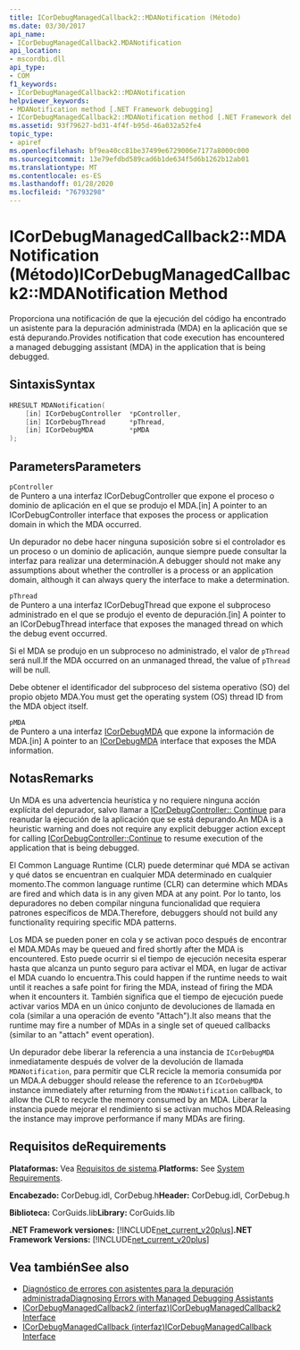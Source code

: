 ```yaml
---
title: ICorDebugManagedCallback2::MDANotification (Método)
ms.date: 03/30/2017
api_name:
- ICorDebugManagedCallback2.MDANotification
api_location:
- mscordbi.dll
api_type:
- COM
f1_keywords:
- ICorDebugManagedCallback2::MDANotification
helpviewer_keywords:
- MDANotification method [.NET Framework debugging]
- ICorDebugManagedCallback2::MDANotification method [.NET Framework debugging]
ms.assetid: 93f79627-bd31-4f4f-b95d-46a032a52fe4
topic_type:
- apiref
ms.openlocfilehash: bf9ea40cc81be37499e6729006e7177a8000c000
ms.sourcegitcommit: 13e79efdbd589cad6b1de634f5d6b1262b12ab01
ms.translationtype: MT
ms.contentlocale: es-ES
ms.lasthandoff: 01/28/2020
ms.locfileid: "76793298"
---
```

# <a name="icordebugmanagedcallback2mdanotification-method"></a><span data-ttu-id="9fac4-102">ICorDebugManagedCallback2::MDANotification (Método)</span><span class="sxs-lookup"><span data-stu-id="9fac4-102">ICorDebugManagedCallback2::MDANotification Method</span></span>
<span data-ttu-id="9fac4-103">Proporciona una notificación de que la ejecución del código ha encontrado un asistente para la depuración administrada (MDA) en la aplicación que se está depurando.</span><span class="sxs-lookup"><span data-stu-id="9fac4-103">Provides notification that code execution has encountered a managed debugging assistant (MDA) in the application that is being debugged.</span></span>  
  
## <a name="syntax"></a><span data-ttu-id="9fac4-104">Sintaxis</span><span class="sxs-lookup"><span data-stu-id="9fac4-104">Syntax</span></span>  
  
```cpp  
HRESULT MDANotification(  
    [in] ICorDebugController  *pController,  
    [in] ICorDebugThread      *pThread,  
    [in] ICorDebugMDA         *pMDA  
);  
```  
  
## <a name="parameters"></a><span data-ttu-id="9fac4-105">Parameters</span><span class="sxs-lookup"><span data-stu-id="9fac4-105">Parameters</span></span>  
 `pController`  
 <span data-ttu-id="9fac4-106">de Puntero a una interfaz ICorDebugController que expone el proceso o dominio de aplicación en el que se produjo el MDA.</span><span class="sxs-lookup"><span data-stu-id="9fac4-106">[in] A pointer to an ICorDebugController interface that exposes the process or application domain in which the MDA occurred.</span></span>  
  
 <span data-ttu-id="9fac4-107">Un depurador no debe hacer ninguna suposición sobre si el controlador es un proceso o un dominio de aplicación, aunque siempre puede consultar la interfaz para realizar una determinación.</span><span class="sxs-lookup"><span data-stu-id="9fac4-107">A debugger should not make any assumptions about whether the controller is a process or an application domain, although it can always query the interface to make a determination.</span></span>  
  
 `pThread`  
 <span data-ttu-id="9fac4-108">de Puntero a una interfaz ICorDebugThread que expone el subproceso administrado en el que se produjo el evento de depuración.</span><span class="sxs-lookup"><span data-stu-id="9fac4-108">[in] A pointer to an ICorDebugThread interface that exposes the managed thread on which the debug event occurred.</span></span>  
  
 <span data-ttu-id="9fac4-109">Si el MDA se produjo en un subproceso no administrado, el valor de `pThread` será null.</span><span class="sxs-lookup"><span data-stu-id="9fac4-109">If the MDA occurred on an unmanaged thread, the value of `pThread` will be null.</span></span>  
  
 <span data-ttu-id="9fac4-110">Debe obtener el identificador del subproceso del sistema operativo (SO) del propio objeto MDA.</span><span class="sxs-lookup"><span data-stu-id="9fac4-110">You must get the operating system (OS) thread ID from the MDA object itself.</span></span>  
  
 `pMDA`  
 <span data-ttu-id="9fac4-111">de Puntero a una interfaz [ICorDebugMDA](icordebugmda-interface.md) que expone la información de MDA.</span><span class="sxs-lookup"><span data-stu-id="9fac4-111">[in] A pointer to an [ICorDebugMDA](icordebugmda-interface.md) interface that exposes the MDA information.</span></span>  
  
## <a name="remarks"></a><span data-ttu-id="9fac4-112">Notas</span><span class="sxs-lookup"><span data-stu-id="9fac4-112">Remarks</span></span>  
 <span data-ttu-id="9fac4-113">Un MDA es una advertencia heurística y no requiere ninguna acción explícita del depurador, salvo llamar a [ICorDebugController:: Continue](icordebugcontroller-continue-method.md) para reanudar la ejecución de la aplicación que se está depurando.</span><span class="sxs-lookup"><span data-stu-id="9fac4-113">An MDA is a heuristic warning and does not require any explicit debugger action except for calling [ICorDebugController::Continue](icordebugcontroller-continue-method.md) to resume execution of the application that is being debugged.</span></span>  
  
 <span data-ttu-id="9fac4-114">El Common Language Runtime (CLR) puede determinar qué MDA se activan y qué datos se encuentran en cualquier MDA determinado en cualquier momento.</span><span class="sxs-lookup"><span data-stu-id="9fac4-114">The common language runtime (CLR) can determine which MDAs are fired and which data is in any given MDA at any point.</span></span> <span data-ttu-id="9fac4-115">Por lo tanto, los depuradores no deben compilar ninguna funcionalidad que requiera patrones específicos de MDA.</span><span class="sxs-lookup"><span data-stu-id="9fac4-115">Therefore, debuggers should not build any functionality requiring specific MDA patterns.</span></span>  
  
 <span data-ttu-id="9fac4-116">Los MDA se pueden poner en cola y se activan poco después de encontrar el MDA.</span><span class="sxs-lookup"><span data-stu-id="9fac4-116">MDAs may be queued and fired shortly after the MDA is encountered.</span></span> <span data-ttu-id="9fac4-117">Esto puede ocurrir si el tiempo de ejecución necesita esperar hasta que alcanza un punto seguro para activar el MDA, en lugar de activar el MDA cuando lo encuentra.</span><span class="sxs-lookup"><span data-stu-id="9fac4-117">This could happen if the runtime needs to wait until it reaches a safe point for firing the MDA, instead of firing the MDA when it encounters it.</span></span> <span data-ttu-id="9fac4-118">También significa que el tiempo de ejecución puede activar varios MDA en un único conjunto de devoluciones de llamada en cola (similar a una operación de evento "Attach").</span><span class="sxs-lookup"><span data-stu-id="9fac4-118">It also means that the runtime may fire a number of MDAs in a single set of queued callbacks (similar to an "attach" event operation).</span></span>  
  
 <span data-ttu-id="9fac4-119">Un depurador debe liberar la referencia a una instancia de `ICorDebugMDA` inmediatamente después de volver de la devolución de llamada `MDANotification`, para permitir que CLR recicle la memoria consumida por un MDA.</span><span class="sxs-lookup"><span data-stu-id="9fac4-119">A debugger should release the reference to an `ICorDebugMDA` instance immediately after returning from the `MDANotification` callback, to allow the CLR to recycle the memory consumed by an MDA.</span></span> <span data-ttu-id="9fac4-120">Liberar la instancia puede mejorar el rendimiento si se activan muchos MDA.</span><span class="sxs-lookup"><span data-stu-id="9fac4-120">Releasing the instance may improve performance if many MDAs are firing.</span></span>  
  
## <a name="requirements"></a><span data-ttu-id="9fac4-121">Requisitos de</span><span class="sxs-lookup"><span data-stu-id="9fac4-121">Requirements</span></span>  
 <span data-ttu-id="9fac4-122">**Plataformas:** Vea [Requisitos de sistema](../../../../docs/framework/get-started/system-requirements.md).</span><span class="sxs-lookup"><span data-stu-id="9fac4-122">**Platforms:** See [System Requirements](../../../../docs/framework/get-started/system-requirements.md).</span></span>  
  
 <span data-ttu-id="9fac4-123">**Encabezado:** CorDebug.idl, CorDebug.h</span><span class="sxs-lookup"><span data-stu-id="9fac4-123">**Header:** CorDebug.idl, CorDebug.h</span></span>  
  
 <span data-ttu-id="9fac4-124">**Biblioteca:** CorGuids.lib</span><span class="sxs-lookup"><span data-stu-id="9fac4-124">**Library:** CorGuids.lib</span></span>  
  
 <span data-ttu-id="9fac4-125">**.NET Framework versiones:** [!INCLUDE[net_current_v20plus](../../../../includes/net-current-v20plus-md.md)]</span><span class="sxs-lookup"><span data-stu-id="9fac4-125">**.NET Framework Versions:** [!INCLUDE[net_current_v20plus](../../../../includes/net-current-v20plus-md.md)]</span></span>  
  
## <a name="see-also"></a><span data-ttu-id="9fac4-126">Vea también</span><span class="sxs-lookup"><span data-stu-id="9fac4-126">See also</span></span>

- [<span data-ttu-id="9fac4-127">Diagnóstico de errores con asistentes para la depuración administrada</span><span class="sxs-lookup"><span data-stu-id="9fac4-127">Diagnosing Errors with Managed Debugging Assistants</span></span>](../../../../docs/framework/debug-trace-profile/diagnosing-errors-with-managed-debugging-assistants.md)
- [<span data-ttu-id="9fac4-128">ICorDebugManagedCallback2 (interfaz)</span><span class="sxs-lookup"><span data-stu-id="9fac4-128">ICorDebugManagedCallback2 Interface</span></span>](icordebugmanagedcallback2-interface.md)
- [<span data-ttu-id="9fac4-129">ICorDebugManagedCallback (interfaz)</span><span class="sxs-lookup"><span data-stu-id="9fac4-129">ICorDebugManagedCallback Interface</span></span>](icordebugmanagedcallback-interface.md)
